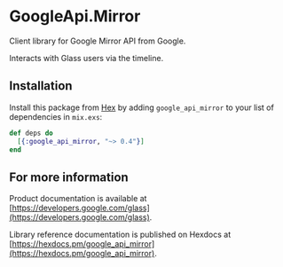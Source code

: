 # GoogleApi.Mirror

Client library for Google Mirror API from Google.

Interacts with Glass users via the timeline.

## Installation

Install this package from [Hex](https://hex.pm) by adding
`google_api_mirror` to your list of dependencies in `mix.exs`:

```elixir
def deps do
  [{:google_api_mirror, "~> 0.4"}]
end
```

## For more information

Product documentation is available at [https://developers.google.com/glass](https://developers.google.com/glass).

Library reference documentation is published on Hexdocs at
[https://hexdocs.pm/google_api_mirror](https://hexdocs.pm/google_api_mirror).
